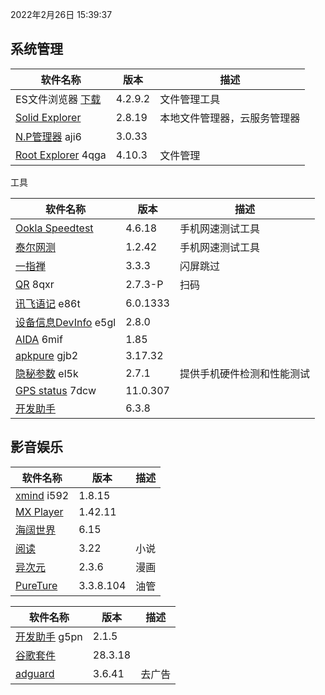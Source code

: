 2022年2月26日 15:39:37

## 系统管理

| 软件名称                                                 | 版本    | 描述                         |
| -------------------------------------------------------- | ------- | ---------------------------- |
| ES文件浏览器 [下载](https://pan.lanzoux.com/b0f1d7s2h)   | 4.2.9.2 | 文件管理工具                 |
| [Solid Explorer](https://pan.lanzoux.com/b0f19gdfa)      | 2.8.19  | 本地文件管理器，云服务管理器 |
| [N.P管理器](https://pan.lanzoux.com/b06m0cevg)  aji6     | 3.0.33  |                              |
| [Root Explorer](https://pan.lanzoux.com/b06ll1dfi)  4qga | 4.10.3  | 文件管理                     |



工具

| 软件名称                                                     | 版本     | 描述                       |
| ------------------------------------------------------------ | -------- | -------------------------- |
| [Ookla Speedtest](https://pan.lanzoux.com/b0f19i6af)         | 4.6.18   | 手机网速测试工具           |
| [泰尔网测](https://www.coolapk.com/apk/com.knowyou.perception) | 1.2.42   | 手机网速测试工具           |
| [一指禅](https://estar.lanzoux.com/11o#)                     | 3.3.3    | 闪屏跳过                   |
| [QR](https://www.lanzoux.com/b06lnskqf)  8qxr                | 2.7\.3-P | 扫码                       |
| [讯飞语记](https://pan.lanzoux.com/b06llc0sj) e86t           | 6.0.1333 |                            |
| [设备信息DevInfo](https://pan.lanzoux.com/b06mcp2le)  e5gl   | 2.8.0    |                            |
| [AIDA](https://www.lanzoux.com/b06lo9kqh)  6mif              | 1.85     |                            |
| [apkpure](https://www.lanzoux.com/b06ljuo9a)  gjb2           | 3.17.32  |                            |
| [隐秘参数](https://myqqjd.lanzoux.com/b06mhavbi)  el5k       | 2.7.1    | 提供手机硬件检测和性能测试 |
| [GPS status](https://myqqjd.lanzoux.com/b06ltxx5i)  7dcw     | 11.0.307 |                            |
| [开发助手](https://pan.lanzoux.com/b06lmdxmd)                | 6.3.8    |                            |



## 影音娱乐

| 软件名称                                              | 版本      | 描述 |
| ----------------------------------------------------- | --------- | ---- |
| [xmind](https://pan.lanzoux.com/b06lkjpah)   i592     | 1.8.15    |      |
| [MX Player](https://pan.lanzoux.com/b0f19eo3c#666666) | 1.42.11   |      |
| [海阔世界](https://haikuo.lanzoui.com/u/GoldRiver)    | 6.15      |      |
| [阅读](https://www.coolapk.com/apk/256030)            | 3.22      | 小说 |
| [异次元](https://www.lanzoui.com/b595600)             | 2.3.6     | 漫画 |
| [PureTure](https://pan.lanzoui.com/b0f2lkrab)         | 3.3.8.104 | 油管 |





| 软件名称                                                | 版本    | 描述   |
| ------------------------------------------------------- | ------- | ------ |
| [开发助手](https://pan.lanzoux.com/b06m5xvtc#g5pn) g5pn | 2.1.5   |        |
| [谷歌套件]( https://pan.lanzoui.com/b0f195fyf)          | 28.3.18 |        |
| [adguard](https://pan.lanzoui.com/b0f19420h)            | 3.6.41  | 去广告 |

